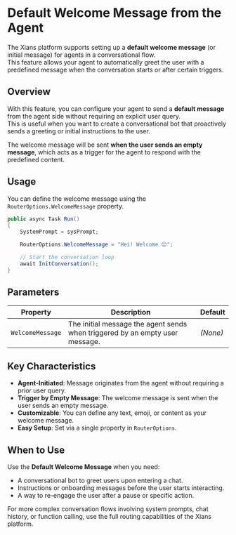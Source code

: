 # Default Welcome Message from the Agent

The Xians platform supports setting up a **default welcome message** (or initial message) for agents in a conversational flow.  
This feature allows your agent to automatically greet the user with a predefined message when the conversation starts or after certain triggers.

## Overview

With this feature, you can configure your agent to send a **default message** from the agent side without requiring an explicit user query.  
This is useful when you want to create a conversational bot that proactively sends a greeting or initial instructions to the user.

The welcome message will be sent **when the user sends an empty message**, which acts as a trigger for the agent to respond with the predefined content.

## Usage

You can define the welcome message using the `RouterOptions.WelcomeMessage` property.

```csharp
public async Task Run()
{
    SystemPrompt = sysPrompt;

    RouterOptions.WelcomeMessage = "Hei! Welcome 😊";

    // Start the conversation loop
    await InitConversation();
}
```

## Parameters

| Property | Description | Default |
|----------|-------------|---------|
| `WelcomeMessage` | The initial message the agent sends when triggered by an empty user message. | *(None)* |

## Key Characteristics

* **Agent-Initiated**: Message originates from the agent without requiring a prior user query.
* **Trigger by Empty Message**: The welcome message is sent when the user sends an empty message.
* **Customizable**: You can define any text, emoji, or content as your welcome message.
* **Easy Setup**: Set via a single property in `RouterOptions`.

## When to Use

Use the **Default Welcome Message** when you need:

* A conversational bot to greet users upon entering a chat.
* Instructions or onboarding messages before the user starts interacting.
* A way to re-engage the user after a pause or specific action.

For more complex conversation flows involving system prompts, chat history, or function calling, use the full routing capabilities of the Xians platform.


